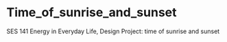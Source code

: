 # Time_of_sunrise_and_sunset
SES 141 Energy in Everyday Life, Design Project: time of sunrise and sunset
